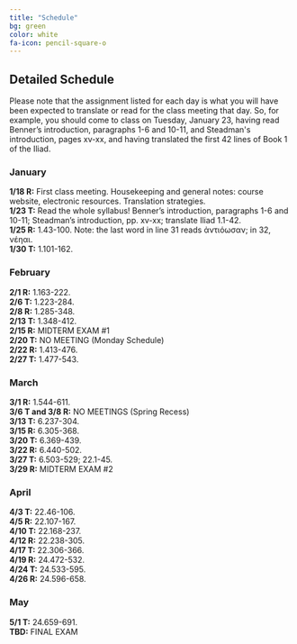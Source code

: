 ```yaml
---
title: "Schedule"
bg: green
color: white
fa-icon: pencil-square-o
---
```


## Detailed Schedule
Please note that the assignment listed for each day is what you will have been expected to translate or read for the class meeting that day. So, for example, you should come to class on Tuesday, January 23, having read Benner’s introduction, paragraphs 1-6 and 10-11, and Steadman's introduction, pages xv-xx, and having translated the first 42 lines of Book 1 of the Iliad.  

### January
**1/18 R:** First class meeting. Housekeeping and general notes: course website, electronic resources. Translation strategies.  
**1/23 T:** Read the whole syllabus! Benner’s introduction, paragraphs 1-6 and 10-11; Steadman’s introduction, pp. xv-xx; translate Iliad 1.1-42.  
**1/25 R:** 1.43-100. Note: the last word in line 31 reads ἀντιόωσαν; in 32, νέηαι.  
**1/30 T:** 1.101-162.  

### February
**2/1 R:** 1.163-222.  
**2/6 T:** 1.223-284.  
**2/8 R:** 1.285-348.  
**2/13 T:** 1.348-412.  
**2/15 R:** MIDTERM EXAM #1  
**2/20 T:** NO MEETING (Monday Schedule)  
**2/22 R:** 1.413-476.  
**2/27 T:** 1.477-543.  

### March
**3/1 R:** 1.544-611.  
**3/6 T and 3/8 R:** NO MEETINGS (Spring Recess)  
**3/13 T:** 6.237-304.  
**3/15 R:** 6.305-368.  
**3/20 T:** 6.369-439.  
**3/22 R:** 6.440-502.  
**3/27 T:** 6.503-529; 22.1-45.  
**3/29 R:** MIDTERM EXAM #2  

### April
**4/3 T:** 22.46-106.  
**4/5 R:** 22.107-167.  
**4/10 T:** 22.168-237.  
**4/12 R:** 22.238-305.  
**4/17 T:** 22.306-366.  
**4/19 R:** 24.472-532.  
**4/24 T:** 24.533-595.  
**4/26 R:** 24.596-658.  

### May
**5/1 T:** 24.659-691.  
**TBD:** FINAL EXAM